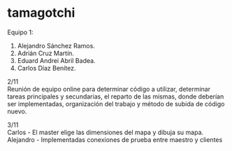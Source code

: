 # tamagotchi
Equipo 1: 
1. Alejandro Sánchez Ramos.
2. Adrián Cruz Martín.
3. Eduard Andrei Abril Badea.
4. Carlos Díaz Benítez.

2/11<br/>
Reunión de equipo online para determinar código a utilizar, determinar tareas principales y secundarias, el reparto de las mismas, donde deberían ser implementadas, organización del trabajo y método de subida de código nuevo.

3/11<br/>
Carlos - El master elige las dimensiones del mapa y dibuja su mapa.<br/>
Alejandro - Implementadas conexiones de prueba entre maestro y clientes

